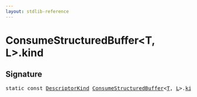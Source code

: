 ```yaml
---
layout: stdlib-reference
---
```


# ConsumeStructuredBuffer<T, L>.kind

## Signature
<pre>
<span class='code_keyword'>static</span> <span class='code_keyword'>const</span> <a href="../types/descriptorkind-0a/index.html" class="code_type">DescriptorKind</a> <a href="../types/consumestructuredbuffer-07h/index.html" class="code_type">ConsumeStructuredBuffer</a>&lt;<a href="../types/consumestructuredbuffer-07h/index.html#typeparam-T" class="code_type">T</a>, <a href="../types/consumestructuredbuffer-07h/index.html#typeparam-L" class="code_type">L</a>&gt;.<a href="kind.html" class="code_var">kind</a> = DescriptorKind\.Buffer;
</pre>

